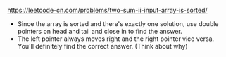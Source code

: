 https://leetcode-cn.com/problems/two-sum-ii-input-array-is-sorted/

- Since the array is sorted and there's exactly one solution, use double pointers on head and tail and close in to find the answer.
- The left pointer always moves right and the right pointer vice versa. You'll definitely find the correct answer. (Think about why)
